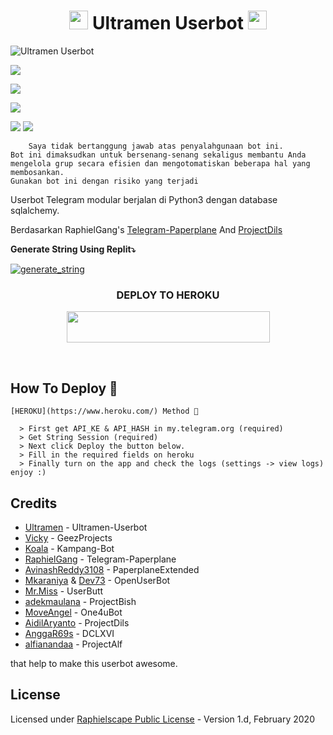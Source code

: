 <h1 align="center"><img src="./userbot/resources/" width="30px"> Ultramen Userbot <img src="./userbot/resources/" width="30px"></h1>

![Ultramen Userbot](https://telegra.ph/file/a356bb096363064a0f733.png)

<p align="left">
  <a href="https://github.com/Puutraaa/Ultramen-Userbot/fork"><img src="https://img.shields.io/github/forks/Puutraaa/Ultramen-Userbot?label=Fork&style=social"></a>
  </p>
<p align="left">
  <a href="https://github.com/Puutraaa/Ultramens-Userbot"><img src="https://img.shields.io/github/stars/Puutraaa/Ultramen-Userbot?style=social"></a>
  </p>
<p align="left">
  <a href="https://github.com/Puutraaa/Ultramens-Userbot/blob/master/LICENSE"><img src="https://img.shields.io/github/license/Puutraaa/Ultramen-Userbot?&style=social&logo=github">
  </a></p>

<a href="https://t.me/EntarSuren"><img src="https://img.shields.io/badge/Join-Group1%20Support-blue.svg?style=for-the-badge&logo=Telegram"></a>
<a href="https://t.me/EntarSuren"><img src="https://img.shields.io/badge/Join-Group2%20Support-blue.svg?style=for-the-badge&logo=Telegram"></a>

```
    Saya tidak bertanggung jawab atas penyalahgunaan bot ini.
Bot ini dimaksudkan untuk bersenang-senang sekaligus membantu Anda
mengelola grup secara efisien dan mengotomatiskan beberapa hal yang membosankan.
Gunakan bot ini dengan risiko yang terjadi

```


Userbot Telegram modular berjalan di Python3 dengan database sqlalchemy.

Berdasarkan RaphielGang's [Telegram-Paperplane](https://github.com/RaphielGang/Telegram-Paperplane) And [ProjectDils](https://github.com/aidilaryanto/ProjectDils)

**Generate String Using Replit⤵️**

<a href="https://replit.com/@Vckyou/Geez-String-Session#main.py"><img src="https://img.shields.io/badge/run-string__session.py-magenta?style=for-the-badge&logo=repl.it" alt="generate_string" /></a>

### <p align="center">DEPLOY TO HEROKU</p>

<p align="center"><a href="https://heroku.com/deploy?template=https://github.com/Puutraaa/Ultramens-Userbot/tree/master"> <img src="https://img.shields.io/badge/Deploy%20To%20Heroku-pink?style=flat&logo=heroku" width="325" height="50.100" /></a></p>

<br>
</p>

## How To Deploy 👷

```
[HEROKU](https://www.heroku.com/) Method 🔧

  > First get API_KE & API_HASH in my.telegram.org (required)
  > Get String Session (required)
  > Next click Deploy the button below. 
  > Fill in the required fields on heroku
  > Finally turn on the app and check the logs (settings -> view logs) enjoy :)
```

## Credits
*   [Ultramen](https://github.com/Puutraaa) - Ultramen-Userbot
*   [Vicky](https://github.com/Vckyou) - GeezProjects
*   [Koala](https://github.com/manusiarakitann) - Kampang-Bot
*   [RaphielGang](https://github.com/RaphielGang) - Telegram-Paperplane
*   [AvinashReddy3108](https://github.com/AvinashReddy3108) - PaperplaneExtended
*   [Mkaraniya](https://github.com/mkaraniya) & [Dev73](https://github.com/Devp73) - OpenUserBot
*   [Mr.Miss](https://github.com/keselekpermen69) - UserButt
*   [adekmaulana](https://github.com/adekmaulana) - ProjectBish
*   [MoveAngel](https://github.com/MoveAngel) - One4uBot
*   [AidilAryanto](https://github.com/aidilaryanto) - ProjectDils 
*   [AnggaR69s](https://github.com/GengKapak/DCLXVI) - DCLXVI
*   [alfianandaa](https://github.com/alfianandaa/ProjectAlf) - ProjectAlf

that help to make this userbot awesome.

## License
Licensed under [Raphielscape Public License](https://github.com/alfianandaa/ProjectAlf/blob/master/LICENSE) - Version 1.d, February 2020
